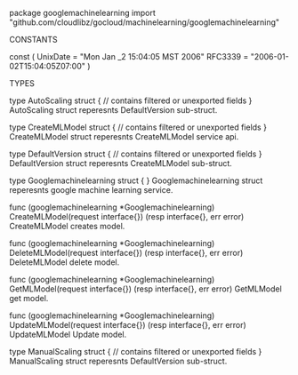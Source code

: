 package googlemachinelearning
   import "github.com/cloudlibz/gocloud/machinelearning/googlemachinelearning"


CONSTANTS

const (
    UnixDate = "Mon Jan _2 15:04:05 MST 2006"
    RFC3339  = "2006-01-02T15:04:05Z07:00"
)

TYPES

type AutoScaling struct {
    // contains filtered or unexported fields
}
    AutoScaling struct reperesnts DefaultVersion sub-struct.

type CreateMLModel struct {
    // contains filtered or unexported fields
}
    CreateMLModel struct reperesnts CreateMLModel service api.

type DefaultVersion struct {
    // contains filtered or unexported fields
}
    DefaultVersion struct reperesnts CreateMLModel sub-struct.

type Googlemachinelearning struct {
}
    Googlemachinelearning struct reperesnts google machine learning service.

func (googlemachinelearning *Googlemachinelearning) CreateMLModel(request interface{}) (resp interface{}, err error)
    CreateMLModel creates model.

func (googlemachinelearning *Googlemachinelearning) DeleteMLModel(request interface{}) (resp interface{}, err error)
    DeleteMLModel delete model.

func (googlemachinelearning *Googlemachinelearning) GetMLModel(request interface{}) (resp interface{}, err error)
    GetMLModel get model.

func (googlemachinelearning *Googlemachinelearning) UpdateMLModel(request interface{}) (resp interface{}, err error)
    UpdateMLModel Update model.

type ManualScaling struct {
    // contains filtered or unexported fields
}
    ManualScaling struct reperesnts DefaultVersion sub-struct.


